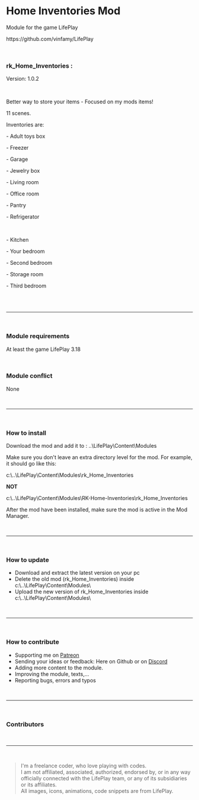 <h1>Home Inventories Mod</h1>
<p>Module for the game LifePlay</p>
<p>https://github.com/vinfamy/LifePlay</p>
<br>
<h3>rk_Home_Inventories :</h3>
<p>Version: 1.0.2</p>
<br>
<p>Better way to store your items - Focused on my mods items!</p>
<p>11 scenes.</p>
<p>Inventories are:</p>
<p>- Adult toys box </p>
<p>- Freezer</p>
<p>- Garage</p>
<p>- Jewelry box</p>
<p>- Living room</p>
<p>- Office room</p>
<p>- Pantry</p>
<p>- Refrigerator</p>
<br>
<p>- Kitchen</p>
<p>- Your bedroom</p>
<p>- Second bedroom</p>
<p>- Storage room</p>
<p>- Third bedroom</p>
<br>
<br>
<hr>
<br>
<h3>Module requirements</h3>
<p>At least the game LifePlay 3.18</p>
<br>
<h3>Module conflict</h3>
<p>None</p>
<br>
<hr>
<br>
<h3>How to install</h3>
<p>Download the mod and add it to : ..\LifePlay\Content\Modules</p>
<p>Make sure you don't leave an extra directory level for the mod. For example, it should go like this:</p>
<p>c:\..\LifePlay\Content\Modules\rk_Home_Inventories </p>
<p><strong>NOT</strong></p>
<p>c:\..\LifePlay\Content\Modules\RK-Home-Inventories\rk_Home_Inventories</p>
<p>After the mod have been installed, make sure the mod is active in the Mod Manager. </p>
<br>
<hr>
<br>
<h3>How to update</h3>
<ul>
<li>Download and extract the latest version on your pc</li>
<li>Delete the old mod (rk_Home_Inventories) inside c:\..\LifePlay\Content\Modules\</li>
<li>Upload the new version of rk_Home_Inventories inside c:\..\LifePlay\Content\Modules\</li>
</ul>
<br>
<hr>
<br>
<h3>How to contribute</h3>
<ul>
<li>Supporting me on <a href="https://www.patreon.com/raiderknight">Patreon</a></li>
<li>Sending your ideas or feedback: Here on Github or on <a href="https://discord.gg/d3U9E2wb4Y">Discord</a></li>
<li>Adding more content to the module.</li>
<li>Improving the module, texts,...</li>
<li>Reporting bugs, errors and typos</li>
</ul>
<br>
<hr>
<br>
<h3>Contributors</h3>
<br>
<hr>
<br>
<blockquote> I'm a freelance coder, who love playing with codes.<br>
I am not affiliated, associated, authorized, endorsed by, or in any way officially connected with the LifePlay team, or any of its subsidiaries or its affiliates.<br>
All images, icons, animations, code snippets are from LifePlay.</blockquote>
